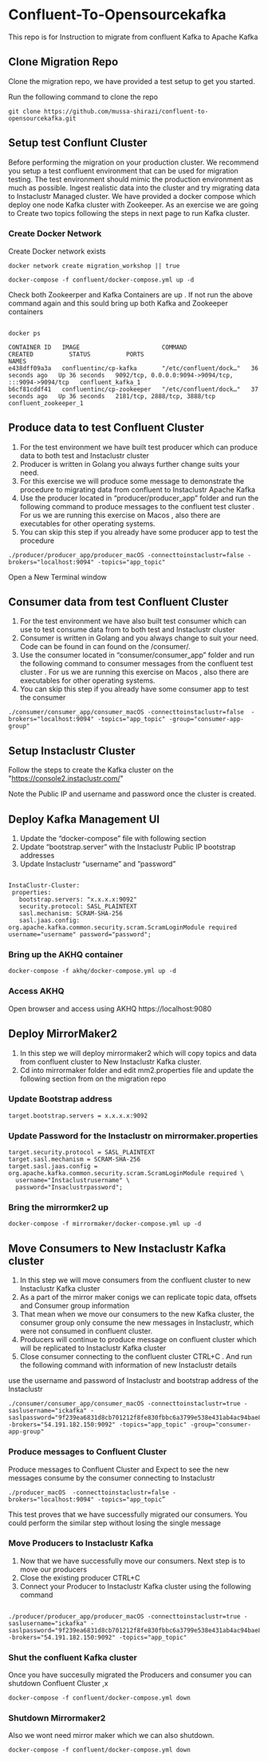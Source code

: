 # Confluent-To-Opensourcekafka

This repo is for Instruction to migrate from confluent Kafka to Apache Kafka

## Clone Migration Repo 

Clone the migration repo, we have provided a test setup to get you started.

Run the following command to clone the repo
```
git clone https://github.com/mussa-shirazi/confluent-to-opensourcekafka.git

```


## Setup test Conflunt Cluster 

Before performing the migration on your production cluster. We recommend you setup a test confluent environment that can be used for migration testing. The test environment should mimic the production environment as much as possible. Ingest realistic data into the cluster and try migrating data to Instaclustr Managed cluster. We have provided a docker compose which deploy one node Kafka cluster with Zookeeper. As an exercise we are going to Create two topics following the steps in next page to run Kafka cluster.

### Create Docker Network 

Create Docker network exists

```
docker network create migration_workshop || true

```
```
docker-compose -f confluent/docker-compose.yml up -d

```


Check both Zookeerper and Kafka Containers are up . If not run the above command again and this sould bring up both Kafka and Zookeeper containers

```

docker ps

CONTAINER ID   IMAGE                       COMMAND                  CREATED          STATUS          PORTS                                                 NAMES
e438dff09a3a   confluentinc/cp-kafka       "/etc/confluent/dock…"   36 seconds ago   Up 36 seconds   9092/tcp, 0.0.0.0:9094->9094/tcp, :::9094->9094/tcp   confluent_kafka_1
b6cf81cddf41   confluentinc/cp-zookeeper   "/etc/confluent/dock…"   37 seconds ago   Up 36 seconds   2181/tcp, 2888/tcp, 3888/tcp                          confluent_zookeeper_1

```

## Produce data to test Confluent Cluster

1. For the test environment we have built test producer which can produce data to both test and Instaclustr cluster
1. Producer is written in Golang you always further change suits your need. 
1. For this exercise we will produce some message to demonstrate the procedure to migrating data from confluent to Instaclustr Apache Kafka
1. Use the producer located in “producer/producer_app” folder and run the following command to produce messages to the confluent test cluster . For us we are running this exercise on Macos , also there are executables for other operating systems.
1. You can skip this step if you already have some producer app to test the procedure 


```
./producer/producer_app/producer_macOS -connecttoinstaclustr=false -brokers="localhost:9094" -topics="app_topic"

```

Open a New Terminal window


## Consumer data from test Confluent Cluster

1. For the test environment we have also built test consumer which can use to test consume data from to both test and Instaclustr cluster
1. Consumer is written in Golang and you always change to suit your need. Code can be found in can found on the /consumer/. 
1. Use the consumer located in “consumer/consumer_app” folder and run the following command to consumer messages from the confluent test cluster . For us we are running this exercise on Macos , also there are executables for other operating systems.
1. You can skip this step if you already have some consumer app to test the consumer 

```
./consumer/consumer_app/consumer_macOS -connecttoinstaclustr=false  -brokers="localhost:9094" -topics="app_topic" -group="consumer-app-group"

```

## Setup Instaclustr Cluster

Follow the steps to create the Kafka cluster on the "https://console2.instaclustr.com/"

Note the Public IP and username and password once the cluster is created. 


## Deploy Kafka Management UI 

1. Update the “docker-compose” file with following section
1. Update “bootstrap.server” with the Instaclustr Public IP bootstrap addresses
1. Update Instaclustr “username” and ”password”

```

InstaClustr-Cluster:
 properties:
   bootstrap.servers: "x.x.x.x:9092"
   security.protocol: SASL_PLAINTEXT
   sasl.mechanism: SCRAM-SHA-256
   sasl.jaas.config: org.apache.kafka.common.security.scram.ScramLoginModule required username="username" password="password";

```

### Bring up the AKHQ container 

```
docker-compose -f akhq/docker-compose.yml up -d

```

### Access AKHQ 


Open browser and access using AKHQ https://localhost:9080


## Deploy MirrorMaker2

1. In this step we will deploy mirrormaker2 which will copy topics and data from confluent cluster to New Instaclustr Kafka cluster.
1. Cd into mirrormaker folder and edit mm2.properties file and update the following section from on the migration repo 

### Update Bootstrap address 

```
target.bootstrap.servers = x.x.x.x:9092

```
### Update Password for the Instaclustr on mirrormaker.properties

```
target.security.protocol = SASL_PLAINTEXT
target.sasl.mechanism = SCRAM-SHA-256
target.sasl.jaas.config = org.apache.kafka.common.security.scram.ScramLoginModule required \
  username="Instaclustrusername" \
  password="Insaclustrpassword";

```

### Bring the mirrormker2 up 

```
docker-compose -f mirrormaker/docker-compose.yml up -d

```

## Move Consumers to New Instaclustr Kafka cluster 

1. In this step we will move consumers from the confluent cluster to new Instaclustr Kafka cluster
1. As a part of the mirror maker conigs we can replicate topic data, offsets and Consumer group information 
1. That mean when we move our consumers to the new Kafka cluster, the consumer group only consume the new messages in Instaclustr, which were not consumed in confluent cluster. 
1. Producers will continue to produce message on confluent cluster which  will be replicated to Instaclustr Kafka cluster 
1. Close consumer connecting to the confluent cluster CTRL+C . And run the following command with information of new Instaclustr details 

use the username and password of Instaclustr and bootstrap address of the Instaclustr

```
./consumer/consumer_app/consumer_macOS -connecttoinstaclustr=true -saslusername="ickafka" -saslpassword="9f239ea6831d8cb701212f8fe830fbbc6a3799e538e431ab4ac94bae88d040e0" -brokers="54.191.182.150:9092" -topics="app_topic" -group="consumer-app-group"

```

### Produce messages to Confluent Cluster

Produce messages to Confluent Cluster and Expect to see the new messages consume by the consumer connecting to Instaclustr 

```
./producer_macOS  -connecttoinstaclustr=false -brokers="localhost:9094" -topics="app_topic”

```

This test proves that we have successfully migrated our consumers. You could perform the similar step without losing the single message   


### Move Producers to Instaclustr Kafka

1. Now that we have successfully move our consumers. Next step is to move our producers
1. Close the existing producer CTRL+C
1. Connect your Producer to Instaclustr Kafka cluster using the following command 

```

./producer/producer_app/producer_macOS -connecttoinstaclustr=true -saslusername="ickafka" -saslpassword="9f239ea6831d8cb701212f8fe830fbbc6a3799e538e431ab4ac94bae88d040e0" -brokers="54.191.182.150:9092" -topics="app_topic" 

```

### Shut the confluent Kafka cluster

Once you have succesully migrated the Producers and consumer you can shutdown Confluent Cluster ,x


```
docker-compose -f confluent/docker-compose.yml down

```

### Shutdown Mirrormaker2 

Also we wont need mirror maker which we can also shutdown. 


```
docker-compose -f confluent/docker-compose.yml down

```
